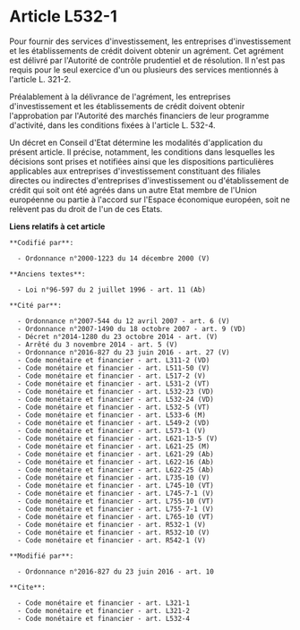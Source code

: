 # Article L532-1

Pour fournir des services d'investissement, les entreprises d'investissement et les établissements de crédit doivent obtenir
un agrément. Cet agrément est délivré par l'Autorité de contrôle prudentiel et de résolution. Il n'est pas requis pour le
seul exercice d'un ou plusieurs des services mentionnés à l'article L. 321-2. 

Préalablement à la délivrance de l'agrément, les entreprises d'investissement et les établissements de crédit doivent obtenir
l'approbation par l'Autorité des marchés financiers de leur programme d'activité, dans les conditions fixées à l'article L.
532-4. 

Un décret en Conseil d'Etat détermine les modalités d'application du présent article. Il précise, notamment, les conditions
dans lesquelles les décisions sont prises et notifiées ainsi que les dispositions particulières applicables aux entreprises
d'investissement constituant des filiales directes ou indirectes d'entreprises d'investissement ou d'établissement de crédit
qui soit ont été agréés dans un autre Etat membre de l'Union européenne ou partie à l'accord sur l'Espace économique
européen, soit ne relèvent pas du droit de l'un de ces Etats.

**Liens relatifs à cet article**

	**Codifié par**:

	  - Ordonnance n°2000-1223 du 14 décembre 2000 (V)

	**Anciens textes**:

	  - Loi n°96-597 du 2 juillet 1996 - art. 11 (Ab)

	**Cité par**:

	  - Ordonnance n°2007-544 du 12 avril 2007 - art. 6 (V)
	  - Ordonnance n°2007-1490 du 18 octobre 2007 - art. 9 (VD)
	  - Décret n°2014-1280 du 23 octobre 2014 - art. (V)
	  - Arrêté du 3 novembre 2014 - art. 5 (V)
	  - Ordonnance n°2016-827 du 23 juin 2016 - art. 27 (V)
	  - Code monétaire et financier - art. L311-2 (VD)
	  - Code monétaire et financier - art. L511-50 (V)
	  - Code monétaire et financier - art. L517-2 (V)
	  - Code monétaire et financier - art. L531-2 (VT)
	  - Code monétaire et financier - art. L532-23 (VD)
	  - Code monétaire et financier - art. L532-24 (VD)
	  - Code monétaire et financier - art. L532-5 (VT)
	  - Code monétaire et financier - art. L533-6 (M)
	  - Code monétaire et financier - art. L549-2 (VD)
	  - Code monétaire et financier - art. L573-1 (V)
	  - Code monétaire et financier - art. L621-13-5 (V)
	  - Code monétaire et financier - art. L621-25 (M)
	  - Code monétaire et financier - art. L621-29 (Ab)
	  - Code monétaire et financier - art. L622-16 (Ab)
	  - Code monétaire et financier - art. L622-25 (Ab)
	  - Code monétaire et financier - art. L735-10 (V)
	  - Code monétaire et financier - art. L745-10 (VT)
	  - Code monétaire et financier - art. L745-7-1 (V)
	  - Code monétaire et financier - art. L755-10 (VT)
	  - Code monétaire et financier - art. L755-7-1 (V)
	  - Code monétaire et financier - art. L765-10 (VT)
	  - Code monétaire et financier - art. R532-1 (V)
	  - Code monétaire et financier - art. R532-10 (V)
	  - Code monétaire et financier - art. R542-1 (V)

	**Modifié par**:

	  - Ordonnance n°2016-827 du 23 juin 2016 - art. 10

	**Cite**:

	  - Code monétaire et financier - art. L321-1
	  - Code monétaire et financier - art. L321-2
	  - Code monétaire et financier - art. L532-4
